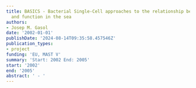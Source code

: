 ```yaml
---
title: BASICS - Bacterial Single-Cell approaches to the relationship between diversity
  and function in the sea
authors:
- Josep M. Gasol
date: '2002-01-01'
publishDate: '2024-08-14T09:35:58.457546Z'
publication_types:
- project
funding: 'EU, MAST V'
summary: 'Start: 2002 End: 2005'
start: '2002'
end: '2005'
abstract: ' - '
---
```

